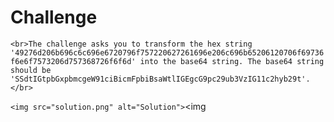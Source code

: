 <h1>Challenge</h1>

`<br>The challenge asks you to transform the hex string '49276d206b696c6c696e6720796f757220627261696e206c696b65206120706f69736f6e6f7573206d757368726f6f6d' into the base64 string. The base64 string should be 'SSdtIGtpbGxpbmcgeW91ciBicmFpbiBsaWtlIGEgcG9pc29ub3VzIG11c2hyb29t'.</br>`

`<img src="solution.png" alt="Solution">`<img
